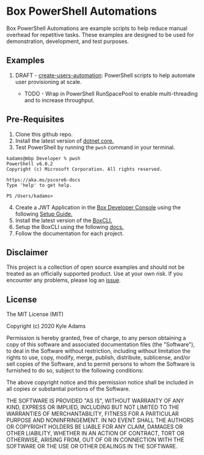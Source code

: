 # Box PowerShell Automations
Box PowerShell Automations are example scripts to help reduce manual overhead for repetitive tasks. These examples are designed to be used for demonstration, development, and test purposes.

## Examples
1. DRAFT - [create-users-automation](/create-users-automation): PowerShell scripts to help automate user provisioning at scale.
   
   * TODO - Wrap in PowerShell RunSpacePool to enable multi-threading and to increase throughput.

## Pre-Requisites

1. Clone this github repo.
2. Install the latest version of [dotnet core.](https://dotnet.microsoft.com/download)
3. Test PowerShell by running the `pwsh` command in your terminal.
```
kadams@mbp Developer % pwsh
PowerShell v6.0.2
Copyright (c) Microsoft Corporation. All rights reserved.

https://aka.ms/pscore6-docs
Type 'help' to get help.

PS /Users/kadams>
```
4. Create a JWT Application in the [Box Developer Console](https://account.box.com/developers/services) using the following [Setup Guide.](https://developer.box.com/en/guides/applications/custom-apps/jwt-setup/)
5. Install the latest version of the [BoxCLI.](https://github.com/box/boxcli/releases)
6. Setup the BoxCLI using the following [docs.](https://github.com/box/boxcli#getting-started)
7. Follow the documentation for each project.

## Disclaimer
This project is a collection of open source examples and should not be treated as an officially supported product. Use at your own risk. If you encounter any problems, please log an [issue](https://github.com/kylefernandadams/box-automations/issues).

## License

The MIT License (MIT)

Copyright (c) 2020 Kyle Adams

Permission is hereby granted, free of charge, to any person obtaining a copy of this software and associated documentation files (the "Software"), to deal in the Software without restriction, including without limitation the rights to use, copy, modify, merge, publish, distribute, sublicense, and/or sell copies of the Software, and to permit persons to whom the Software is furnished to do so, subject to the following conditions:

The above copyright notice and this permission notice shall be included in all copies or substantial portions of the Software.

THE SOFTWARE IS PROVIDED "AS IS", WITHOUT WARRANTY OF ANY KIND, EXPRESS OR IMPLIED, INCLUDING BUT NOT LIMITED TO THE WARRANTIES OF MERCHANTABILITY, FITNESS FOR A PARTICULAR PURPOSE AND NONINFRINGEMENT. IN NO EVENT SHALL THE AUTHORS OR COPYRIGHT HOLDERS BE LIABLE FOR ANY CLAIM, DAMAGES OR OTHER LIABILITY, WHETHER IN AN ACTION OF CONTRACT, TORT OR OTHERWISE, ARISING FROM, OUT OF OR IN CONNECTION WITH THE SOFTWARE OR THE USE OR OTHER DEALINGS IN THE SOFTWARE.
